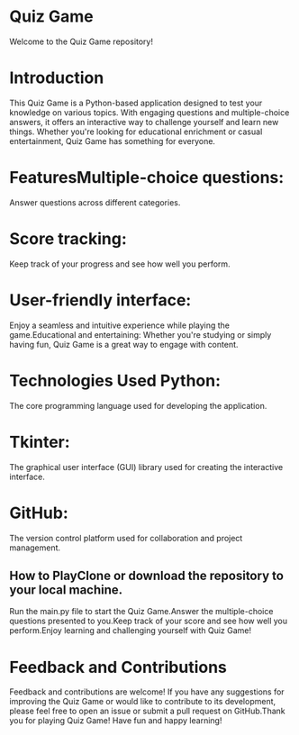 # Quiz Game

Welcome to the Quiz Game repository!


# Introduction

This Quiz Game is a Python-based application designed to test your knowledge on various topics. With engaging questions and multiple-choice answers, it offers an interactive way to challenge yourself and learn new things. Whether you're looking for educational enrichment or casual entertainment, Quiz Game has something for everyone.

# FeaturesMultiple-choice questions: 

Answer questions across different categories.

# Score tracking: 

Keep track of your progress and see how well you perform.


# User-friendly interface: 

Enjoy a seamless and intuitive experience while playing the game.Educational and entertaining: Whether you're studying or simply having fun, Quiz Game is a great way to engage with content.

# Technologies Used Python: 

The core programming language used for developing the application.

# Tkinter: 

The graphical user interface (GUI) library used for creating the interactive interface.

# GitHub: 

The version control platform used for collaboration and project management.

 
## How to PlayClone or download the repository to your local machine.

Run the main.py file to start the Quiz Game.Answer the multiple-choice questions presented to you.Keep track of your score and see how well you perform.Enjoy learning and challenging yourself with Quiz Game!

# Feedback and Contributions

Feedback and contributions are welcome! If you have any suggestions for improving the Quiz Game or would like to contribute to its development, please feel free to open an issue or submit a pull request on GitHub.Thank you for playing Quiz Game! Have fun and happy learning!


